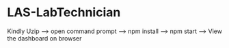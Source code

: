 # LAS-LabTechnician

Kindly Uzip --> open command prompt --> npm install --> npm start --> View the dashboard on browser
